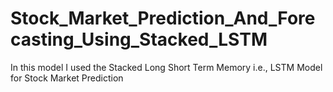 # Stock_Market_Prediction_And_Forecasting_Using_Stacked_LSTM
 In this model I used the Stacked Long Short Term Memory i.e., LSTM   Model for Stock Market Prediction
